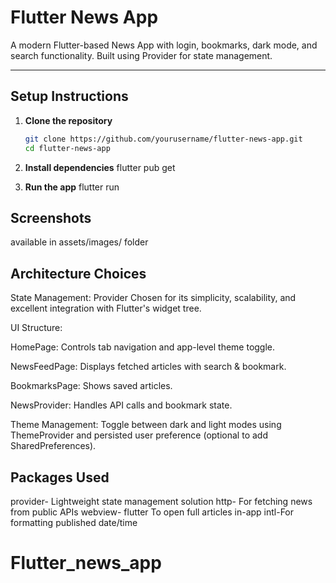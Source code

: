 # Flutter News App

A modern Flutter-based News App with login, bookmarks, dark mode, and search functionality. Built using Provider for state management.

---

##  Setup Instructions

1. **Clone the repository**  
   ```bash
   git clone https://github.com/yourusername/flutter-news-app.git
   cd flutter-news-app

2. **Install dependencies**
    flutter pub get

3. **Run the app**
    flutter run



## Screenshots    
   available in assets/images/ folder


## Architecture Choices
  State Management: Provider
  Chosen for its simplicity, scalability, and excellent integration with Flutter's widget tree.

  UI Structure:

  HomePage: Controls tab navigation and app-level theme toggle.

  NewsFeedPage: Displays fetched articles with search & bookmark.

  BookmarksPage: Shows saved articles.

  NewsProvider: Handles API calls and bookmark state.

  Theme Management:
  Toggle between dark and light modes using ThemeProvider and persisted user preference (optional to add SharedPreferences).



## Packages Used

provider- Lightweight state management solution
http- For fetching news from public APIs
webview- flutter To open full articles in-app
intl-For formatting published date/time  

   # Flutter_news_app

